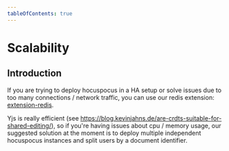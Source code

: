 ```yaml
---
tableOfContents: true
---
```


# Scalability

## Introduction

If you are trying to deploy hocuspocus in a HA setup or solve issues due to too many connections / network traffic,
you can use our redis extension: [extension-redis](/server/extensions#redis).

Yjs is really efficient (see https://blog.kevinjahns.de/are-crdts-suitable-for-shared-editing/), so if you're having issues about
cpu / memory usage, our suggested solution at the moment is to deploy multiple independent hocuspocus instances and split users by a document
identifier.
